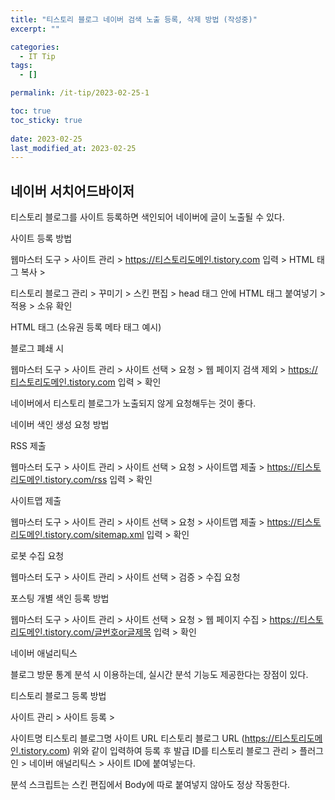 ```yaml
---
title: "티스토리 블로그 네이버 검색 노출 등록, 삭제 방법 (작성중)"
excerpt: ""

categories:
  - IT Tip
tags:
  - []

permalink: /it-tip/2023-02-25-1

toc: true
toc_sticky: true
 
date: 2023-02-25
last_modified_at: 2023-02-25
---
```


## 네이버 서치어드바이저


티스토리 블로그를 사이트 등록하면 색인되어 네이버에 글이 노출될 수 있다.



사이트 등록 방법

웹마스터 도구 > 사이트 관리 > https://티스토리도메인.tistory.com 입력 > HTML 태그 복사 > 

티스토리 블로그 관리 > 꾸미기 > 스킨 편집 > head 태그 안에 HTML 태그 붙여넣기 > 적용 > 소유 확인



HTML 태그 (소유권 등록 메타 태그 예시)

<meta name="naver-site-verification" content="f0a1766694a5~~" />




블로그 폐쇄 시

웹마스터 도구 > 사이트 관리 > 사이트 선택 > 요청 > 웹 페이지 검색 제외 > https://티스토리도메인.tistory.com 입력 > 확인

네이버에서 티스토리 블로그가 노출되지 않게 요청해두는 것이 좋다.







네이버 색인 생성 요청 방법


RSS 제출

웹마스터 도구 > 사이트 관리 > 사이트 선택 > 요청 > 사이트맵 제출 > https://티스토리도메인.tistory.com/rss 입력 > 확인



사이트맵 제출

웹마스터 도구 > 사이트 관리 > 사이트 선택 > 요청 > 사이트맵 제출 > https://티스토리도메인.tistory.com/sitemap.xml 입력 > 확인



로봇 수집 요청

웹마스터 도구 > 사이트 관리 > 사이트 선택 > 검증 > 수집 요청



포스팅 개별 색인 등록 방법

웹마스터 도구 > 사이트 관리 > 사이트 선택 > 요청 > 웹 페이지 수집 > https://티스토리도메인.tistory.com/글번호or글제목 입력 > 확인







네이버 애널리틱스


블로그 방문 통계 분석 시 이용하는데, 실시간 분석 기능도 제공한다는 장점이 있다.



티스토리 블로그 등록 방법

사이트 관리 > 사이트 등록 >

사이트명	티스토리 블로그명
사이트 URL	티스토리 블로그 URL (https://티스토리도메인.tistory.com)
위와 같이 입력하여 등록 후 발급 ID를 티스토리 블로그 관리 > 플러그인 > 네이버 애널리틱스 > 사이트 ID에 붙여넣는다.

분석 스크립트는 스킨 편집에서 Body에 따로 붙여넣지 않아도 정상 작동한다.



